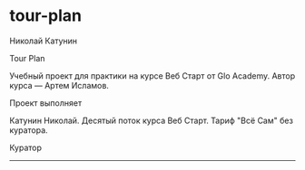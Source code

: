 # tour-plan

Николай Катунин

Tour Plan

Учебный проект для практики на курсе Веб Старт от Glo Academy. Автор курса — Артем Исламов.

Проект выполняет

Катунин Николай. Десятый поток курса Веб Старт. Тариф "Всё Сам" без куратора.

Куратор

---
